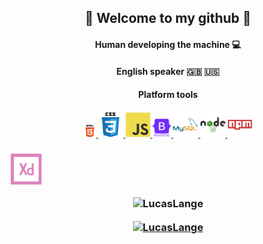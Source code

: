 <h2 align="center" border="1px "> 📌 Welcome to my github 📌 <h4> 
<h4 align="center" border="1px"> Human developing the machine 💻   <h4> 
<h4 align="center" border="1px"> English speaker 🇬🇧 🇺🇸  <h4> 
<h4 align="center"> Platform tools <h4>
<p align="center">
 <a href="https://www.w3schools.com/css/" target="_blanck"><img src="https://raw.githubusercontent.com/devicons/devicon/master/icons/html5/html5-original-wordmark.svg" width="20" height="20"/>
 </a>
 <a href="https://www.w3schools.com/css/" target="_blanck"><img src="https://raw.githubusercontent.com/devicons/devicon/master/icons/css3/css3-original-wordmark.svg" width="40" height="40"/>
 </a>
 <a href="https://www.w3schools.com/css/" target="_blanck"><img src="https://raw.githubusercontent.com/devicons/devicon/master/icons/javascript/javascript-original.svg" width="40" height="40"/>
 </a>
 <a href="https://www.w3schools.com/css/" target=""><img src="https://raw.githubusercontent.com/devicons/devicon/master/icons/bootstrap/bootstrap-plain-wordmark.svg" width="30" height="30"/>
 </a>
 <a href="https://www.w3schools.com/css/" target=""><img src="https://raw.githubusercontent.com/devicons/devicon/master/icons/mysql/mysql-original-wordmark.svg" width="40" height="40"/> 
   <a href="https://www.w3schools.com/css/" target=""><img src="https://raw.githubusercontent.com/devicons/devicon/master/icons/nodejs/nodejs-original-wordmark.svg" width="40" height="40"/> 
  </a>
   <a href="https://www.w3schools.com/css/" target=""><img src="https://raw.githubusercontent.com/devicons/devicon/master/icons/npm/npm-original-wordmark.svg" width="40" height="40"/> 
  </a>
 <h3 align="center"> <h3>
  <a href="https://www.w3schools.com/css/" target=""><img src="https://raw.githubusercontent.com/devicons/devicon/master/icons/xd/xd-line.svg" width="50" height="50"/> 
  </a>
</p>
<p align="center">
    <img src="https://github-readme-stats.vercel.app/api?username=LucasLange&show_icons=true" alt="LucasLange"/>
</p>

<p align="center">
    <a href="https://www.linkedin.com/in/lucas-lange-28a38a123/" target="blank">
        <img align="center" src="https://cdn.jsdelivr.net/npm/simple-icons@3.0.1/icons/linkedin.svg" alt="LucasLange" height="40" width="40" />
    </a>
</p>



